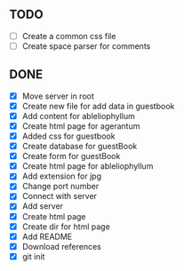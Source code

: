  ## TODO

 - [ ] Create a common css file
 - [ ] Create space parser for comments

 ## DONE

 - [x] Move server in root
 - [x] Create new file for add data in guestbook
 - [x] Add content for ableliophyllum
 - [x] Create html page for agerantum 
 - [x] Added css for guestbook
 - [x] Create database for guestBook
 - [x] Create form for guestBook
 - [x] Create html page for ableliophyllum
 - [x] Add extension for jpg
 - [x] Change port number
 - [x] Connect with server
 - [x] Add server
 - [x] Create html page 
 - [x] Create dir for html page
 - [x] Add README
 - [x] Download references
 - [x] git init